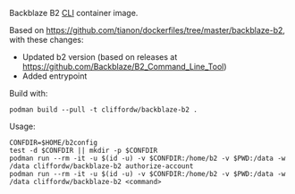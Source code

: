 Backblaze B2 [CLI](https://www.backblaze.com/b2/docs/quick_command_line.html) container image.

Based on <https://github.com/tianon/dockerfiles/tree/master/backblaze-b2>, with these changes:

- Updated b2 version (based on releases at <https://github.com/Backblaze/B2_Command_Line_Tool>)
- Added entrypoint

Build with:

	podman build --pull -t cliffordw/backblaze-b2 .

Usage:

	CONFDIR=$HOME/b2config
	test -d $CONFDIR || mkdir -p $CONFDIR
	podman run --rm -it -u $(id -u) -v $CONFDIR:/home/b2 -v $PWD:/data -w /data cliffordw/backblaze-b2 authorize-account
	podman run --rm -it -u $(id -u) -v $CONFDIR:/home/b2 -v $PWD:/data -w /data cliffordw/backblaze-b2 <command>
